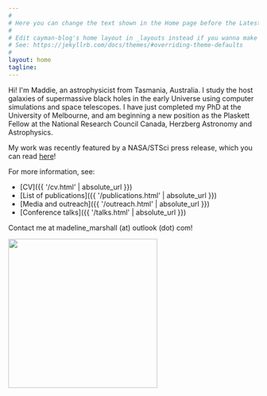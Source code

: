 ```yaml
---
#
# Here you can change the text shown in the Home page before the Latest Posts section.
#
# Edit cayman-blog's home layout in _layouts instead if you wanna make some changes
# See: https://jekyllrb.com/docs/themes/#overriding-theme-defaults
#
layout: home
tagline:
---
```


Hi! I'm Maddie, an astrophysicist from Tasmania, Australia. I study the host galaxies of supermassive black holes in the early Universe using computer simulations and space telescopes.
I have just completed my PhD at the University of Melbourne, and am beginning a new position as the Plaskett Fellow at the National Research Council Canada, Herzberg Astronomy and Astrophysics.

My work was recently featured by a NASA/STSci press release, which you can read [here](https://www.nasa.gov/feature/goddard/2020/simulations-show-webb-telescope-can-reveal-distant-galaxies-hidden-in-quasars-glare/)!

For more information, see:
- [CV]({{ '/cv.html' | absolute_url }})  
- [List of publications]({{ '/publications.html' | absolute_url }})  
- [Media and outreach]({{ '/outreach.html' | absolute_url }})
- [Conference talks]({{ '/talks.html' | absolute_url }})

Contact me at madeline_marshall (at) outlook (dot) com!

<img src='../../HeadShot.jpg' border="0" width="300" style="padding:0px; display: block; line-height: 0px; font-size: 0px; border:0px;" align="top">
